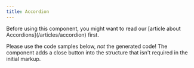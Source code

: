 ```yaml
---
title: Accordion
---
```

<div class="jumpnav"></div>
Before using this component, you might want to read our [article about Accordions](/articles/accordion) first.

Please use the code samples below, *not* the generated code! The component adds a close button into the structure that isn't required in the initial markup.